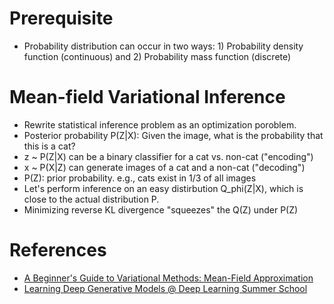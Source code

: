 # Prerequisite
* Probability distribution can occur in two ways: 1) Probability density function (continuous) and 2) Probability mass function (discrete)

# Mean-field Variational Inference
* Rewrite statistical inference problem as an optimization poroblem.
* Posterior probability P(Z|X): Given the image, what is the probability that this is a cat?
 * z ~ P(Z|X) can be a binary classifier for a cat vs. non-cat ("encoding")
 * x ~ P(X|Z) can generate images of a cat and a non-cat ("decoding")
 * P(Z): prior probability. e.g., cats exist in 1/3 of all images 
* Let's perform inference on an easy distirbution Q_phi(Z|X), which is close to the actual distribution P.
* Minimizing reverse KL divergence "squeezes" the Q(Z) under P(Z)

# References
* [A Beginner's Guide to Variational Methods: Mean-Field Approximation](http://blog.evjang.com/2016/08/variational-bayes.html)
* [Learning Deep Generative Models @ Deep Learning Summer School](http://www.cs.toronto.edu/~rsalakhu/talk_Montreal_2016_Salakhutdinov.pdf)

